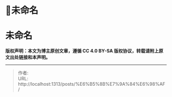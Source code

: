 # 📝未命名

# 未命名



**版权声明：本文为博主原创文章，遵循 CC 4.0 BY-SA 版权协议，转载请附上原文出处链接和本声明。**


---

> 作者:   
> URL: http://localhost:1313/posts/%E6%B5%8B%E7%9A%84%E6%98%AF/  

